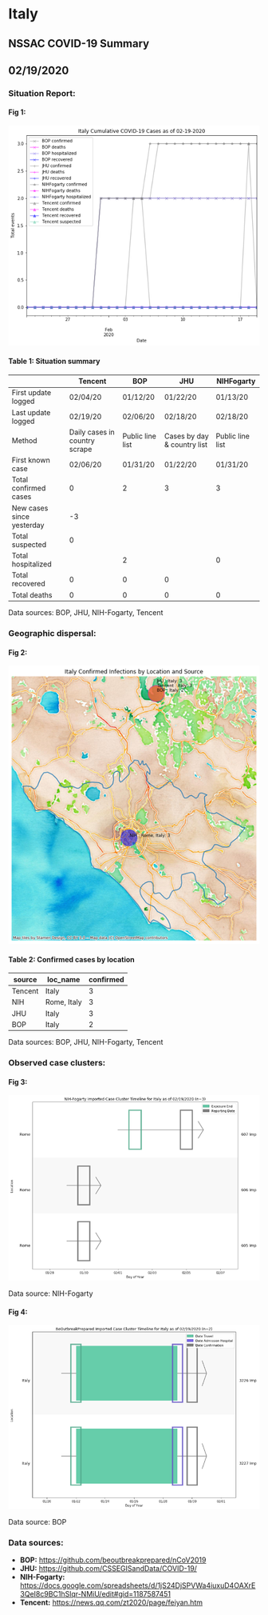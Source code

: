 # Italy
## NSSAC COVID-19 Summary
## 02/19/2020



### Situation Report:
#### Fig 1:
![Italy cases](../merged_histories/Italy_merged_histories.png)

#### Table 1: Situation summary


|                           | Tencent                       | BOP              | JHU                         | NIHFogarty       |
|---------------------------|-------------------------------|------------------|-----------------------------|------------------|
| First update logged       | 02/04/20                      | 01/12/20         | 01/22/20                    | 01/13/20         |
| Last update logged        | 02/19/20                      | 02/06/20         | 02/18/20                    | 02/18/20         |
| Method                    | Daily cases in country scrape | Public line list | Cases by day & country list | Public line list |
| First known case          | 02/06/20                      | 01/31/20         | 01/22/20                    | 01/31/20         |
| Total confirmed cases     | 0                             | 2                | 3                           | 3                |
| New cases since yesterday | -3                            |                  |                             |                  |
| Total suspected           | 0                             |                  |                             |                  |
| Total hospitalized        |                               | 2                |                             | 0                |
| Total recovered           | 0                             | 0                | 0                           |                  |
| Total deaths              | 0                             | 0                | 0                           | 0                |

Data sources: BOP, JHU, NIH-Fogarty, Tencent


### Geographic dispersal:
#### Fig 2:
![Italy mapped](../case_locs/Italy_case_locs.png)

#### Table 2: Confirmed cases by location


| source   | loc_name    |   confirmed |
|----------|-------------|-------------|
| Tencent  | Italy       |           3 |
| NIH      | Rome, Italy |           3 |
| JHU      | Italy       |           3 |
| BOP      | Italy       |           2 |

Data sources: BOP, JHU, NIH-Fogarty, Tencent


### Observed case clusters:
#### Fig 3:
![Italy cases](../cluster_analysis/Italy_imported_cases_NIHFogarty.png)



Data source: NIH-Fogarty


#### Fig 4:
![Italy cases](../cluster_analysis/Italy_imported_cases_BOP.png)



Data source: BOP


### Data sources:
* **BOP:** https://github.com/beoutbreakprepared/nCoV2019
* **JHU:** https://github.com/CSSEGISandData/COVID-19/
* **NIH-Fogarty:** https://docs.google.com/spreadsheets/d/1jS24DjSPVWa4iuxuD4OAXrE3QeI8c9BC1hSlqr-NMiU/edit#gid=1187587451
* **Tencent:** https://news.qq.com/zt2020/page/feiyan.htm
